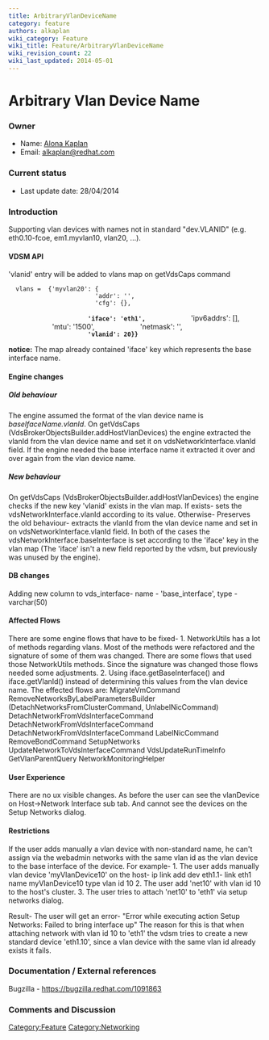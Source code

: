 ```yaml
---
title: ArbitraryVlanDeviceName
category: feature
authors: alkaplan
wiki_category: Feature
wiki_title: Feature/ArbitraryVlanDeviceName
wiki_revision_count: 22
wiki_last_updated: 2014-05-01
---
```


# Arbitrary Vlan Device Name

### Owner

*   Name: [ Alona Kaplan](User:alkaplan)
*   Email: <alkaplan@redhat.com>

### Current status

*   Last update date: 28/04/2014

### Introduction

Supporting vlan devices with names not in standard "dev.VLANID" (e.g. eth0.10-fcoe, em1.myvlan10, vlan20, ...).

#### VDSM API

'vlanid' entry will be added to vlans map on getVdsCaps command

      vlans =  {'myvlan20': {
                            'addr': '',
                            'cfg': {},
`                      `<b>`'iface': 'eth1',`</b>
                            'ipv6addrs': [],
                            'mtu': '1500',
                            'netmask': '',
`                      `<b>`'vlanid': 20}} `</b>

<b>notice:</b> The map already contained 'iface' key which represents the base interface name.

#### Engine changes

##### Old behaviour

The engine assumed the format of the vlan device name is <i>baseIfaceName.vlanId</i>.
On getVdsCaps (VdsBrokerObjectsBuilder.addHostVlanDevices) the engine extracted the vlanId from the vlan device name and set it on vdsNetworkInterface.vlanId field.
If the engine needed the base interface name it extracted it over and over again from the vlan device name.

##### New behaviour

On getVdsCaps (VdsBrokerObjectsBuilder.addHostVlanDevices) the engine checks if the new key 'vlanid' exists in the vlan map. If exists- sets the vdsNetworkInterface.vlanId according to its value. Otherwise- Preserves the old behaviour- extracts the vlanId from the vlan device name and set in on vdsNetworkInterface.vlanId field. In both of the cases the vdsNetworkInterface.baseInterface is set according to the 'iface' key in the vlan map (The 'iface' isn't a new field reported by the vdsm, but previously was unused by the engine).

#### DB changes

Adding new column to vds_interface- name - 'base_interface', type - varchar(50)

#### Affected Flows

There are some engine flows that have to be fixed- 1. NetworkUtils has a lot of methods regarding vlans. Most of the methods were refactored and the signature of some of them was changed. There are some flows that used those NetworkUtils methods. Since the signature was changed those flows needed some adjustments. 2. Using iface.getBaseInterface() and iface.getVlanId() instead of determining this values from the vlan device name.
The effected flows are: MigrateVmCommand RemoveNetworksByLabelParametersBuilder (DetachNetworksFromClusterCommand, UnlabelNicCommand) DetachNetworkFromVdsInterfaceCommand DetachNetworkFromVdsInterfaceCommand DetachNetworkFromVdsInterfaceCommand LabelNicCommand RemoveBondCommand SetupNetworks UpdateNetworkToVdsInterfaceCommand VdsUpdateRunTimeInfo GetVlanParentQuery NetworkMonitoringHelper

#### User Experience

There are no ux visible changes. As before the user can see the vlanDevice on Host->Network Interface sub tab. And cannot see the devices on the Setup Networks dialog.

#### Restrictions

If the user adds manually a vlan device with non-standard name, he can't assign via the webadmin networks with the same vlan id as the vlan device to the base interface of the device. For example- 1. The user adds manually vlan device 'myVlanDevice10' on the host- ip link add dev eth1.1- link eth1 name myVlanDevice10 type vlan id 10 2. The user add 'net10' with vlan id 10 to the host's cluster. 3. The user tries to attach 'net10' to 'eth1' via setup networks dialog.

Result- The user will get an error- "Error while executing action Setup Networks: Failed to bring interface up" The reason for this is that when attaching network with vlan id 10 to 'eth1' the vdsm tries to create a new standard device 'eth1.10', since a vlan device with the same vlan id already exists it fails.

### Documentation / External references

Bugzilla - <https://bugzilla.redhat.com/1091863>

### Comments and Discussion

<Category:Feature> <Category:Networking>
